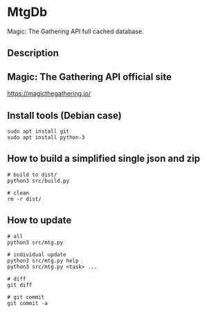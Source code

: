 # MtgDb
Magic: The Gathering API full cached database.

## Description

## Magic: The Gathering API official site
https://magicthegathering.io/

## Install tools (Debian case)
```
sudo apt install git
sudo apt install python-3
```

## How to build a simplified single json and zip
```
# build to dist/
python3 src/build.py

# clean
rm -r dist/
```

## How to update
```
# all
python3 src/mtg.py

# individual update
python3 src/mtg.py help
python3 src/mtg.py <task> ...

# diff
git diff

# git commit
git commit -a
```
